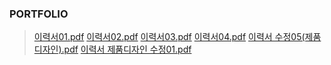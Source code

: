### PORTFOLIO
> [이력서01.pdf](https://github.com/junhee916/my-first-project/files/4739634/01.pdf)
> [이력서02.pdf](https://github.com/junhee916/my-first-project/files/4739635/02.pdf)
> [이력서03.pdf](https://github.com/junhee916/my-first-project/files/4739636/03.pdf)
> [이력서04.pdf](https://github.com/junhee916/my-first-project/files/4739637/04.pdf)
> [이력서 수정05(제품디자인).pdf](https://github.com/junhee916/my-first-project/files/4739638/05.pdf)
> [이력서 제품디자인 수정01.pdf](https://github.com/junhee916/my-first-project/files/4739639/01.pdf)
